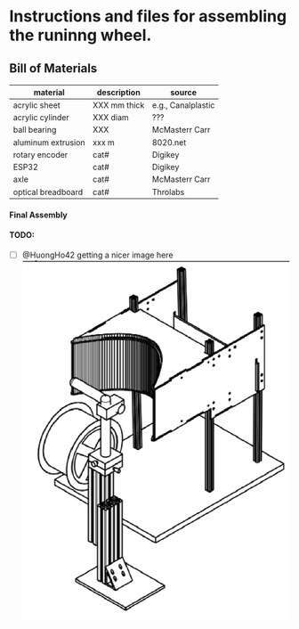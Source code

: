 # Instructions and files for assembling the runinng wheel.



## Bill of Materials


| material | description | source |
| -------- | ----------- | ------ |
| acrylic sheet | XXX mm thick | e.g., Canalplastic|
| acrylic cylinder | XXX diam | ??? |
| ball bearing | XXX | McMasterr Carr |
| aluminum extrusion | xxx m | 8020.net |
| rotary encoder | cat# | Digikey |
| ESP32 | cat# | Digikey |
| axle | cat# | McMasterr Carr |
| optical breadboard | cat# | Throlabs|

#### Final Assembly
#### TODO: 
- [ ] @HuongHo42 getting a nicer image here  
![Final assembly](../media/VR_assembly.png "Final assembly")